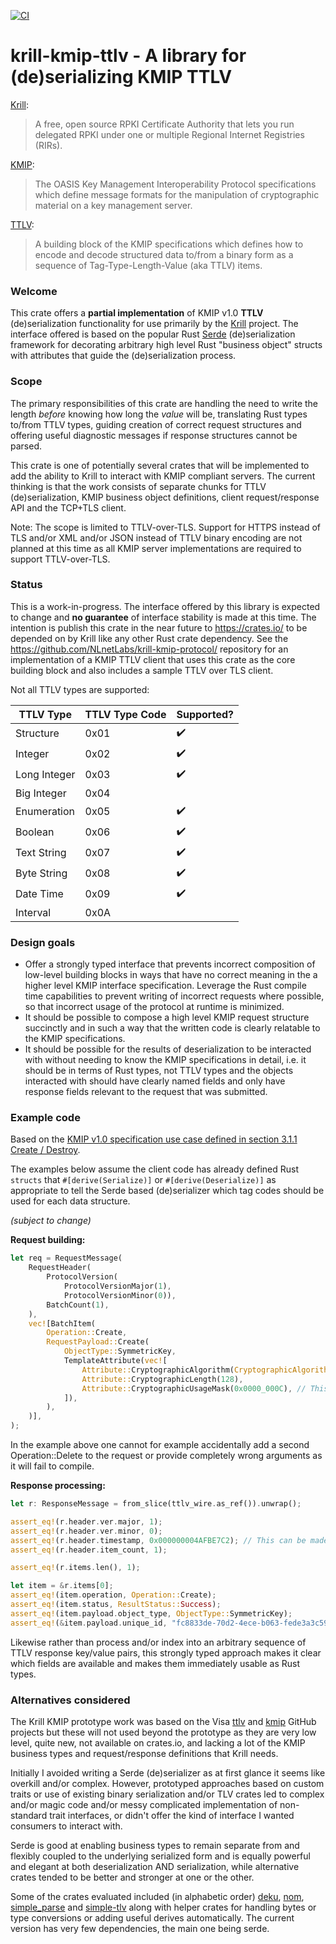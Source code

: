 [![CI](https://github.com/NLnetLabs/krill-kmip-ttlv/actions/workflows/ci.yml/badge.svg?branch=main)](https://github.com/NLnetLabs/krill-kmip-ttlv/actions/workflows/ci.yml)

# krill-kmip-ttlv - A library for (de)serializing KMIP TTLV

[Krill](https://nlnetlabs.nl/projects/rpki/krill/):
> A free, open source RPKI Certificate Authority that lets you run delegated RPKI under one or multiple Regional Internet Registries (RIRs).

[KMIP](http://docs.oasis-open.org/kmip/spec/v1.0/kmip-spec-1.0.html):
> The OASIS Key Management Interoperability Protocol specifications which define message formats for the manipulation of cryptographic material on a key management server.

[TTLV](http://docs.oasis-open.org/kmip/spec/v1.0/os/kmip-spec-1.0-os.html#_Toc262581260):
> A building block of the KMIP specifications which defines how to encode and decode structured data to/from a binary form as a sequence of Tag-Type-Length-Value (aka TTLV) items.

### Welcome

This crate offers a **partial implementation** of KMIP v1.0 **TTLV** (de)serialization functionality for use primarily by the [Krill](https://nlnetlabs.nl/projects/rpki/krill/) project. The interface offered is based on the popular Rust [Serde](https://serde.rs/) (de)serialization framework for decorating arbitrary high level Rust "business object" structs with attributes that guide the (de)serialization process.

### Scope

The primary responsibilities of this crate are handling the need to write the length _before_ knowing how long the _value_ will be, translating Rust types to/from TTLV types, guiding creation of correct request structures and offering useful diagnostic messages if response structures cannot be parsed.

This crate is one of potentially several crates that will be implemented to add the ability to Krill to interact with KMIP compliant servers. The current thinking is that the work consists of separate chunks for TTLV (de)serialization, KMIP business object definitions, client request/response API and the TCP+TLS client.

Note: The scope is limited to TTLV-over-TLS. Support for HTTPS instead of TLS and/or XML and/or JSON instead of TTLV binary encoding are not planned at this time as all KMIP server implementations are required to support TTLV-over-TLS.

### Status

This is a work-in-progress. The interface offered by this library is expected to change and **no guarantee** of interface stability is made at this time. The intention is publish this crate in the near future to https://crates.io/ to be depended on by Krill like any other Rust crate dependency. See the https://github.com/NLnetLabs/krill-kmip-protocol/ repository for an implementation of a KMIP TTLV client that uses this crate as the core building block and also includes a sample TTLV over TLS client.

Not all TTLV types are supported:

| TTLV Type | TTLV Type Code | Supported? |
|---|---|---|
| Structure | 0x01 | ✔️ |
| Integer | 0x02 | ✔️ |
| Long Integer | 0x03 | ✔️ |
| Big Integer | 0x04 | |
| Enumeration | 0x05 | ✔️ |
| Boolean | 0x06 | ✔️ |
| Text String | 0x07 | ✔️ |
| Byte String | 0x08 | ✔️ |
| Date Time | 0x09 | ✔️ |
| Interval | 0x0A | |

### Design goals

- Offer a strongly typed interface that prevents incorrect composition of low-level building blocks in ways that have no correct meaning in the a higher level KMIP interface specification. Leverage the Rust compile time capabilities to prevent writing of incorrect requests where possible, so that incorrect usage of the protocol at runtime is minimized.
- It should be possible to compose a high level KMIP request structure succinctly and in such a way that the written code is clearly relatable to the KMIP specifications.
- It should be possible for the results of deserialization to be interacted with without needing to know the KMIP specifications in detail, i.e. it should be in terms of Rust types, not TTLV types and the objects interacted with should have clearly named fields and only have response fields relevant to the request that was submitted.

### Example code

Based on the [KMIP v1.0 specification use case defined in section 3.1.1 Create / Destroy](http://docs.oasis-open.org/kmip/usecases/v1.0/cs01/kmip-usecases-1.0-cs-01.html#_Toc262822053).

The examples below assume the client code has already defined Rust `structs` that `#[derive(Serialize)]` or `#[derive(Deserialize)]` as appropriate to tell the Serde based (de)serializer which tag codes should be used for each data structure.

_(subject to change)_

**Request building:**

```rust
let req = RequestMessage(
    RequestHeader(
        ProtocolVersion(
            ProtocolVersionMajor(1),
            ProtocolVersionMinor(0)),
        BatchCount(1),
    ),
    vec![BatchItem(
        Operation::Create,
        RequestPayload::Create(
            ObjectType::SymmetricKey,
            TemplateAttribute(vec![
                Attribute::CryptographicAlgorithm(CryptographicAlgorithm::AES),
                Attribute::CryptographicLength(128),
                Attribute::CryptographicUsageMask(0x0000_000C), // This can be made more user friendly
            ]),
        ),
    )],
);
```

In the example above one cannot for example accidentally add a second Operation::Delete to the request or provide completely wrong arguments as it will fail to compile.

**Response processing:**

```rust
let r: ResponseMessage = from_slice(ttlv_wire.as_ref()).unwrap();

assert_eq!(r.header.ver.major, 1);
assert_eq!(r.header.ver.minor, 0);
assert_eq!(r.header.timestamp, 0x000000004AFBE7C2); // This can be made more user friendly
assert_eq!(r.header.item_count, 1);

assert_eq!(r.items.len(), 1);

let item = &r.items[0];
assert_eq!(item.operation, Operation::Create);
assert_eq!(item.status, ResultStatus::Success);
assert_eq!(item.payload.object_type, ObjectType::SymmetricKey);
assert_eq!(&item.payload.unique_id, "fc8833de-70d2-4ece-b063-fede3a3c59fe");
```

Likewise rather than process and/or index into an arbitrary sequence of TTLV response key/value pairs, this strongly typed approach makes it clear which fields are available and makes them immediately usable as Rust types.

### Alternatives considered

The Krill KMIP prototype work was based on the Visa [ttlv](https://github.com/visa/ttlv) and [kmip](https://github.com/visa/kmip) GitHub projects but these will not used beyond the prototype as they are very low level, quite new, not available on crates.io, and lacking a lot of the KMIP business types and request/response definitions that Krill needs.

Initially I avoided writing a Serde (de)serializer as at first glance it seems like overkill and/or complex. However, prototyped approaches based on custom traits or use of existing binary serialization and/or TLV crates led to complex and/or magic code and/or messy complicated implementation of non-standard trait interfaces, or didn't offer the kind of interface I wanted consumers to interact with.

Serde is good at enabling business types to remain separate from and flexibly coupled to the underlying serialized form and is equally powerful and elegant at both deserialization AND serialization, while alternative crates tended to be better and stronger at one or the other.

Some of the crates evaluated included (in alphabetic order) [deku](https://lib.rs/crates/deku), [nom](https://lib.rs/crates/nom), [simple_parse](https://lib.rs/crates/simple_parse) and [simple-tlv](https://lib.rs/crates/simple-tlv) along with helper crates for handling bytes or type conversions or adding useful derives automatically. The current version has very few dependencies, the main one being serde.
